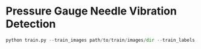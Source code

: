 # Pressure Gauge Needle Vibration Detection

```python
python train.py --train_images path/to/train/images/dir --train_labels path/to/train/label/file --val_images path/to/val/images/dir --val_labels path/to/train/label/file --output_model_dir path/to/save/model
```
